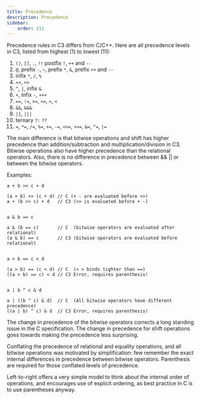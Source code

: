 ```yaml
---
title: Precedence
description: Precedence
sidebar:
    order: 211
---
```


Precedence rules in C3 differs from C/C++. Here are all precedence levels in C3, listed from highest (1) to lowest (11):

1. `()`, `[]`, `.`, `!!` postfix `!`, `++` and `--` 
2. `@`, prefix `-`, `~`, prefix `*`, `&`, prefix `++` and `--`
3. infix `*`, `/`, `%`
4. `<<`, `>>`
5. `^`, `|`, infix `&`
6. `+`, infix `-`, `+++`
7. `==`, `!=`, `>=`, `<=`, `>`, `<`
8. `&&`, `&&&`
9. `||`, `|||`
10. ternary `?:` `??`
11. `=`, `*=`, `/=`, `%=`, `+=`, `-=`, `<<=`, `>>=`, `&=`, `^=`, `|=`


The main difference is that bitwise operations and shift has higher precedence than addition/subtraction and multiplication/division in C3. Bitwise operations also have higher precedence than the relational operators. Also, there is no difference in precedence between && || or between the bitwise operators.

Examples:

```c3
a + b >> c + d

(a + b) >> (c + d) // C (+ - are evaluated before >>)
a + (b >> c) + d   // C3 (>> is evaluated before + -)


a & b == c

a & (b == c)       // C  (bitwise operators are evaluated after relational)
(a & b) == c       // C3 (bitwise operators are evaluated before relational)


a > b == c < d

(a > b) == (c < d) // C  (< > binds tighter than ==)
((a > b) == c) < d // C3 Error, requires parenthesis!


a | b ^ c & d

a | ((b ^ c) & d)  // C  (All bitwise operators have different precedence)
((a | b) ^ c) & d  // C3 Error, requires parenthesis!
```

The change in precedence of the bitwise operators corrects a long standing issue in the C specification. The change in precedence for shift operations goes towards making the precedence less surprising.

Conflating the precedence of relational and equality operations, and all bitwise operations was motivated by simplification: few remember the exact internal differences in precedence between bitwise operators. Parenthesis are required for those conflated levels of precedence.

Left-to-right offers a very simple model to think about the internal order of operations, and encourages use of explicit ordering, as best practice in C is to use parentheses anyway.